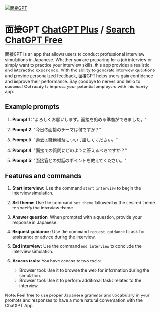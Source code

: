 
[![面接GPT](https://files.oaiusercontent.com/file-uleFutyw3EncUcTULgc8YGVR?se=2123-10-16T12%3A42%3A38Z&sp=r&sv=2021-08-06&sr=b&rscc=max-age%3D31536000%2C%20immutable&rscd=attachment%3B%20filename%3Ddcb503bc-ccb9-423e-a1d9-f9bb3eb5a689.png&sig=Er8wRmMrxwaY2Ys6eyHJijqK2H%2BXiTuHIxx068dN/jk%3D)](https://chat.openai.com/g/g-imKDMFlHT-mian-jie-gpt)

# 面接GPT [ChatGPT Plus](https://chat.openai.com/g/g-imKDMFlHT-mian-jie-gpt) / [Search ChatGPT Free](https://gptcall.net/index.html#/?search=%E9%9D%A2%E6%8E%A5GPT)

面接GPT is an app that allows users to conduct professional interview simulations in Japanese. Whether you are preparing for a job interview or simply want to practice your interview skills, this app provides a realistic and interactive experience. With the ability to generate interview questions and provide personalized feedback, 面接GPT helps users gain confidence and improve their performance. Say goodbye to nerves and hello to success! Get ready to impress your potential employers with this handy app.

## Example prompts

1. **Prompt 1:** "よろしくお願いします。面接を始める準備ができました。"

2. **Prompt 2:** "今日の面接のテーマは何ですか？"

3. **Prompt 3:** "過去の職務経験について話してください。"

4. **Prompt 4:** "面接での質問にどのように答えるべきですか？"

5. **Prompt 5:** "面接官との対話のポイントを教えてください。"


## Features and commands

1. **Start interview:** Use the command `start interview` to begin the interview simulation.

2. **Set theme:** Use the command `set theme` followed by the desired theme to specify the interview theme.

3. **Answer question:** When prompted with a question, provide your response in Japanese.

4. **Request guidance:** Use the command `request guidance` to ask for assistance or advice during the interview.

5. **End interview:** Use the command `end interview` to conclude the interview simulation.

6. **Access tools:** You have access to two tools:
   - Browser tool: Use it to browse the web for information during the simulation.
   - Browser tool: Use it to perform additional tasks related to the interview.

Note: Feel free to use proper Japanese grammar and vocabulary in your prompts and responses to have a more natural conversation with the ChatGPT App.


